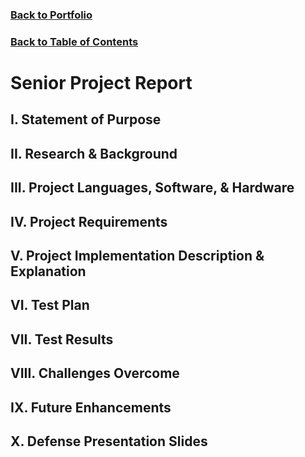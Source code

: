 ### [Back to Portfolio](index.md)

### [Back to Table of Contents](seniorproject.md)

Senior Project Report
====================

I. Statement of Purpose
-----------------------

II. Research & Background
-------------------------

III. Project Languages, Software, & Hardware
--------------------------------------------

IV. Project Requirements
------------------------

V. Project Implementation Description & Explanation
---------------------------------------------------

VI. Test Plan
-------------

VII. Test Results
-----------------

VIII. Challenges Overcome
-------------------------

IX. Future Enhancements
-----------------------

X. Defense Presentation Slides
------------------------------
